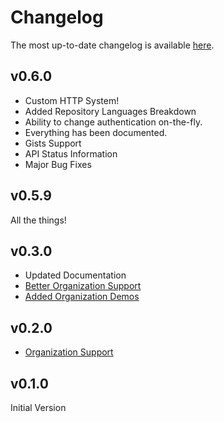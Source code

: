 # Changelog

The most up-to-date changelog is available [here](https://github.com/DirectMyFile/github.dart/blob/master/CHANGELOG.md).

## v0.6.0

- Custom HTTP System!
- Added Repository Languages Breakdown
- Ability to change authentication on-the-fly.
- Everything has been documented.
- Gists Support
- API Status Information
- Major Bug Fixes

## v0.5.9

All the things!

## v0.3.0

- Updated Documentation
- [Better Organization Support](https://github.com/DirectMyFile/github.dart/commit/cc9de92f625918eafd01a72b4e2c0921580075bb)
- [Added Organization Demos](https://github.com/DirectMyFile/github.dart/commit/cc9de92f625918eafd01a72b4e2c0921580075bb)

## v0.2.0

- [Organization Support](https://github.com/DirectMyFile/github.dart/commit/3de085c0fa2d629a8bebff89bdaf1a5aaf833195)

## v0.1.0

Initial Version
